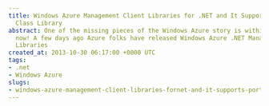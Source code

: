 ```yaml
---
title: Windows Azure Management Client Libraries for .NET and It Supports Portable
  Class Library
abstract: One of the missing pieces of the Windows Azure story is within our reach
  now! A few days ago Azure folks have released Windows Azure .NET Management Client
  Libraries
created_at: 2013-10-30 06:17:00 +0000 UTC
tags:
- .net
- Windows Azure
slugs:
- windows-azure-management-client-libraries-fornet-and-it-supports-portable-class-library
---
```

